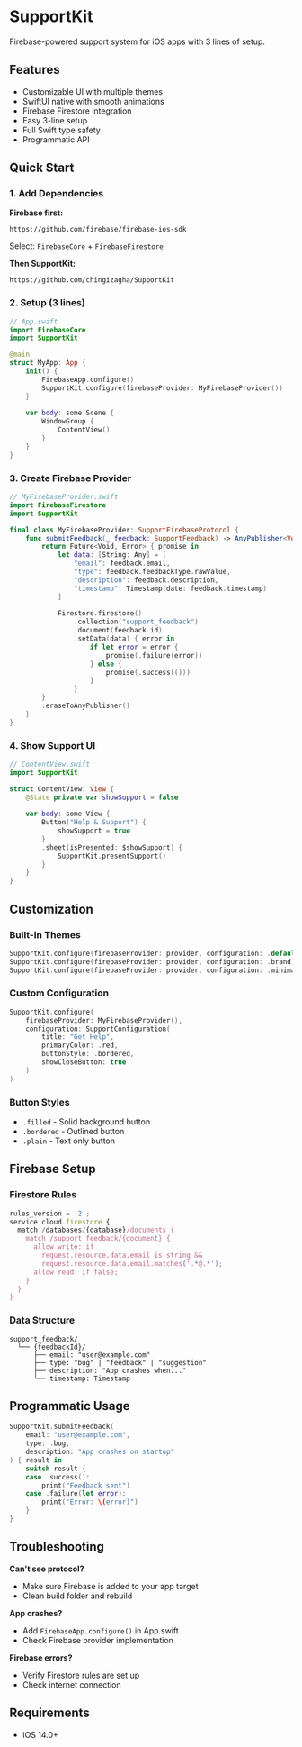 # SupportKit

Firebase-powered support system for iOS apps with 3 lines of setup.

## Features

- Customizable UI with multiple themes
- SwiftUI native with smooth animations  
- Firebase Firestore integration
- Easy 3-line setup
- Full Swift type safety
- Programmatic API

## Quick Start

### 1. Add Dependencies

**Firebase first:**
```
https://github.com/firebase/firebase-ios-sdk
```
Select: `FirebaseCore` + `FirebaseFirestore`

**Then SupportKit:**
```  
https://github.com/chingizagha/SupportKit
```

### 2. Setup (3 lines)

```swift
// App.swift
import FirebaseCore
import SupportKit

@main
struct MyApp: App {
    init() {
        FirebaseApp.configure()
        SupportKit.configure(firebaseProvider: MyFirebaseProvider())
    }
    
    var body: some Scene {
        WindowGroup {
            ContentView()
        }
    }
}
```

### 3. Create Firebase Provider

```swift
// MyFirebaseProvider.swift
import FirebaseFirestore
import SupportKit

final class MyFirebaseProvider: SupportFirebaseProtocol {
    func submitFeedback(_ feedback: SupportFeedback) -> AnyPublisher<Void, Error> {
        return Future<Void, Error> { promise in
            let data: [String: Any] = [
                "email": feedback.email,
                "type": feedback.feedbackType.rawValue,
                "description": feedback.description,
                "timestamp": Timestamp(date: feedback.timestamp)
            ]
            
            Firestore.firestore()
                .collection("support_feedback")
                .document(feedback.id)
                .setData(data) { error in
                    if let error = error {
                        promise(.failure(error))
                    } else {
                        promise(.success(()))
                    }
                }
        }
        .eraseToAnyPublisher()
    }
}
```

### 4. Show Support UI

```swift
// ContentView.swift
import SupportKit

struct ContentView: View {
    @State private var showSupport = false
    
    var body: some View {
        Button("Help & Support") {
            showSupport = true
        }
        .sheet(isPresented: $showSupport) {
            SupportKit.presentSupport()
        }
    }
}
```

## Customization

### Built-in Themes

```swift
SupportKit.configure(firebaseProvider: provider, configuration: .default)  // Blue
SupportKit.configure(firebaseProvider: provider, configuration: .brand)    // Purple  
SupportKit.configure(firebaseProvider: provider, configuration: .minimal)  // Gray
```

### Custom Configuration

```swift
SupportKit.configure(
    firebaseProvider: MyFirebaseProvider(),
    configuration: SupportConfiguration(
        title: "Get Help",
        primaryColor: .red,
        buttonStyle: .bordered,
        showCloseButton: true
    )
)
```

### Button Styles

- `.filled` - Solid background button
- `.bordered` - Outlined button
- `.plain` - Text only button

## Firebase Setup

### Firestore Rules

```javascript
rules_version = '2';
service cloud.firestore {
  match /databases/{database}/documents {
    match /support_feedback/{document} {
      allow write: if 
        request.resource.data.email is string &&
        request.resource.data.email.matches('.*@.*');
      allow read: if false;
    }
  }
}
```

### Data Structure

```
support_feedback/
  └── {feedbackId}/
      ├── email: "user@example.com"
      ├── type: "bug" | "feedback" | "suggestion"  
      ├── description: "App crashes when..."
      └── timestamp: Timestamp
```

## Programmatic Usage

```swift
SupportKit.submitFeedback(
    email: "user@example.com",
    type: .bug,
    description: "App crashes on startup"
) { result in
    switch result {
    case .success():
        print("Feedback sent")
    case .failure(let error):
        print("Error: \(error)")
    }
}
```

## Troubleshooting

**Can't see protocol?**
- Make sure Firebase is added to your app target
- Clean build folder and rebuild

**App crashes?**
- Add `FirebaseApp.configure()` in App.swift
- Check Firebase provider implementation

**Firebase errors?**
- Verify Firestore rules are set up
- Check internet connection

## Requirements

- iOS 14.0+

